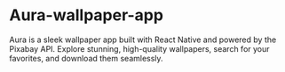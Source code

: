 # Aura-wallpaper-app
Aura is a sleek wallpaper app built with React Native and powered by the Pixabay API. Explore stunning, high-quality wallpapers, search for your favorites, and download them seamlessly.

